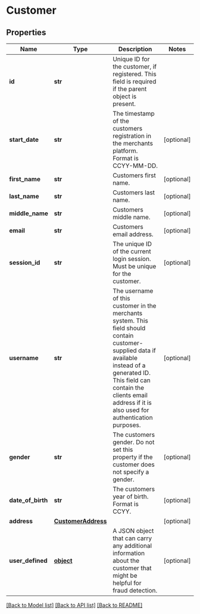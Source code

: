 # Customer

## Properties
Name | Type | Description | Notes
------------ | ------------- | ------------- | -------------
**id** | **str** | Unique ID for the customer, if registered. This field is required if the parent object is present. | 
**start_date** | **str** | The timestamp of the customers registration in the merchants platform. Format is CCYY-MM-DD. | [optional] 
**first_name** | **str** | Customers first name. | [optional] 
**last_name** | **str** | Customers last name. | [optional] 
**middle_name** | **str** | Customers middle name. | [optional] 
**email** | **str** | Customers email address. | [optional] 
**session_id** | **str** | The unique ID of the current login session. Must be unique for the customer. | [optional] 
**username** | **str** | The username of this customer in the merchants system. This field should contain customer-supplied data if available instead of a generated ID. This field can contain the clients email address if it is also used for authentication purposes. | [optional] 
**gender** | **str** | The customers gender. Do not set this property if the customer does not specify a gender. | [optional] 
**date_of_birth** | **str** | The customers year of birth. Format is CCYY. | [optional] 
**address** | [**CustomerAddress**](CustomerAddress.md) |  | [optional] 
**user_defined** | [**object**](.md) | A JSON object that can carry any additional information about the customer that might be helpful for fraud detection. | [optional] 

[[Back to Model list]](../README.md#documentation-for-models) [[Back to API list]](../README.md#documentation-for-api-endpoints) [[Back to README]](../README.md)


